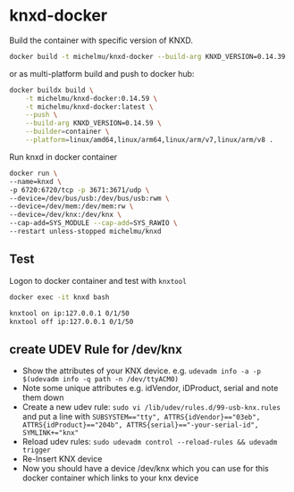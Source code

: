 # knxd-docker

Build the container with specific version of KNXD.

```bash
docker build -t michelmu/knxd-docker --build-arg KNXD_VERSION=0.14.39 .
```

or as multi-platform build and push to docker hub:
```bash
docker buildx build \
    -t michelmu/knxd-docker:0.14.59 \
    -t michelmu/knxd-docker:latest \
    --push \
    --build-arg KNXD_VERSION=0.14.59 \
    --builder=container \
    --platform=linux/amd64,linux/arm64,linux/arm/v7,linux/arm/v8 .
```


Run knxd in docker container

```bash
docker run \
--name=knxd \
-p 6720:6720/tcp -p 3671:3671/udp \
--device=/dev/bus/usb:/dev/bus/usb:rwm \
--device=/dev/mem:/dev/mem:rw \
--device=/dev/knx:/dev/knx \
--cap-add=SYS_MODULE --cap-add=SYS_RAWIO \
--restart unless-stopped michelmu/knxd
```

## Test
Logon to docker container and test with `knxtool`

```bash
docker exec -it knxd bash

knxtool on ip:127.0.0.1 0/1/50
knxtool off ip:127.0.0.1 0/1/50
```

## create UDEV Rule for /dev/knx
- Show the attributes of your KNX device. e.g. `udevadm info -a -p $(udevadm info -q path -n /dev/ttyACM0)`
- Note some unique attributes e.g. idVendor, iDProduct, serial and note them down
- Create a new udev rule: `sudo vi /lib/udev/rules.d/99-usb-knx.rules` and put a line with 
`SUBSYSTEM=="tty", ATTRS{idVendor}=="03eb", ATTRS{idProduct}=="204b", ATTRS{serial}=="-your-serial-id", SYMLINK+="knx"`
- Reload udev rules: `sudo udevadm control --reload-rules && udevadm trigger`
- Re-Insert KNX device
- Now you should have a device /dev/knx which you can use for this docker container which links to your knx device
